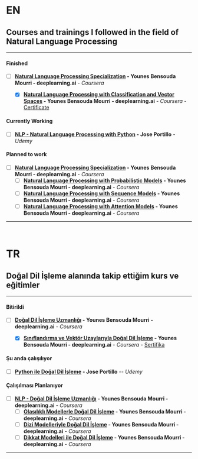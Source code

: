 # EN

## Courses and trainings I followed in the field of Natural Language Processing

------------------

#### Finished
- [ ] **[Natural Language Processing Specialization](https://www.coursera.org/specializations/natural-language-processing) - Younes Bensouda Mourri - deeplearning.ai** - *Coursera* 
	- [x] **[Natural Language Processing with Classification and Vector Spaces](https://www.coursera.org/learn/classification-vector-spaces-in-nlp) - Younes Bensouda Mourri - deeplearning.ai** - *Coursera* - [Certificate](https://www.coursera.org/account/accomplishments/verify/4J5835XH4B4T)


#### Currently Working
- [ ] **[NLP - Natural Language Processing with Python](https://www.udemy.com/course/nlp-natural-language-processing-with-python/)  -  Jose Portillo** - *Udemy*



#### Planned to work
- [ ] **[Natural Language Processing Specialization](https://www.coursera.org/specializations/natural-language-processing) - Younes Bensouda Mourri - deeplearning.ai** - *Coursera* 
	- [ ] **[Natural Language Processing with Probabilistic Models](https://www.coursera.org/learn/probabilistic-models-in-nlp) - Younes Bensouda Mourri - deeplearning.ai** - *Coursera*
	- [ ] **[Natural Language Processing with Sequence Models](https://www.coursera.org/learn/sequence-models-in-nlp) - Younes Bensouda Mourri - deeplearning.ai** - *Coursera*
	- [ ] **[Natural Language Processing with Attention Models](https://www.coursera.org/learn/attention-models-in-nlp) - Younes Bensouda Mourri - deeplearning.ai** - *Coursera*

------------------



&nbsp;
&nbsp;



# TR

## Doğal Dil İşleme alanında takip ettiğim kurs ve eğitimler

------------------

#### Bitirildi
- [ ] **[Doğal Dil İşleme Uzmanlığı](https://www.coursera.org/specializations/natural-language-processing) - Younes Bensouda Mourri - deeplearning.ai** - *Coursera* 
	- [x] **[Sınıflandırma ve Vektör Uzaylarıyla Doğal Dil İşleme](https://www.coursera.org/learn/classification-vector-spaces-in-nlp) - Younes Bensouda Mourri - deeplearning.ai** - *Coursera* - [Sertifika](https://www.coursera.org/account/accomplishments/verify/4J5835XH4B4T)


#### Şu anda çalışılıyor
- [ ] **[Python ile Doğal Dil İşleme](https://www.udemy.com/course/nlp-natural-language-processing-with-python/) - Jose Portillo** -- *Udemy*


#### Çalışılması Planlanıyor
- [ ] **[NLP - Doğal Dil İşleme Uzmanlığı](https://www.coursera.org/specializations/natural-language-processing) - Younes Bensouda Mourri - deeplearning.ai** - *Coursera*
	- [ ] **[Olasılıklı Modellerle Doğal Dil İşleme](https://www.coursera.org/learn/probabilistic-models-in-nlp) - Younes Bensouda Mourri - deeplearning.ai** - *Coursera*
	- [ ] **[Dizi Modelleriyle Doğal Dil İşleme](https://www.coursera.org/learn/sequence-models-in-nlp) - Younes Bensouda Mourri - deeplearning.ai** - *Coursera*
	- [ ] **[Dikkat Modelleri ile Doğal Dil İşleme](https://www.coursera.org/learn/attention-models-in-nlp) - Younes Bensouda Mourri - deeplearning.ai** - *Coursera*

------------------